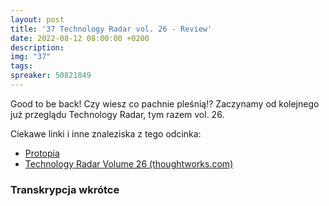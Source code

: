 ```yaml
---
layout: post
title: '37 Technology Radar vol. 26 - Review'
date: 2022-08-12 08:00:00 +0200
description: 
img: "37"
tags: 
spreaker: 50821849
---
```

Good to be back! Czy wiesz co pachnie pleśnią!? Zaczynamy od kolejnego już przeglądu Technology Radar, tym razem vol. 26.

Ciekawe linki i inne znaleziska z tego odcinka:

- [Protopia](https://protopia.tech/)
- [Technology Radar Volume 26 (thoughtworks.com)](https://www.thoughtworks.com/content/dam/thoughtworks/documents/radar/2022/03/tr_technology_radar_vol_26_en.pdf)

### Transkrypcja wkrótce
